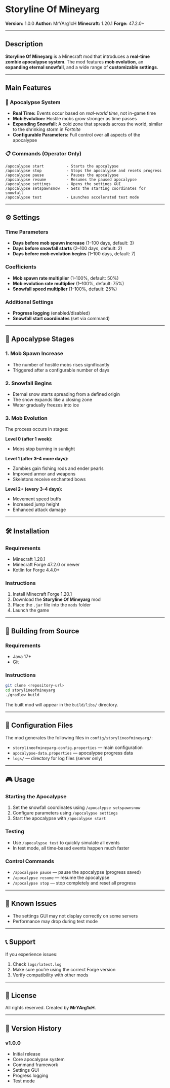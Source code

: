 

# Storyline Of Mineyarg

**Version:** 1.0.0
**Author:** MrYArg1cH
**Minecraft:** 1.20.1
**Forge:** 47.2.0+

---

## Description

**Storyline Of Mineyarg** is a Minecraft mod that introduces a **real-time zombie apocalypse system**.
The mod features **mob evolution**, an **expanding eternal snowfall**, and a wide range of **customizable settings**.

---

## Main Features

### 🧟 Apocalypse System

* **Real Time:** Events occur based on *real-world time*, not in-game time
* **Mob Evolution:** Hostile mobs grow stronger as time passes
* **Expanding Snowfall:** A cold zone that spreads across the world, similar to the shrinking storm in *Fortnite*
* **Configurable Parameters:** Full control over all aspects of the apocalypse

### 📋 Commands (Operator Only)

```
/apocalypse start          - Starts the apocalypse
/apocalypse stop           - Stops the apocalypse and resets progress
/apocalypse pause          - Pauses the apocalypse
/apocalypse resume         - Resumes the paused apocalypse
/apocalypse settings       - Opens the settings GUI
/apocalypse setspawnsnow   - Sets the starting coordinates for snowfall
/apocalypse test           - Launches accelerated test mode
```

---

## ⚙️ Settings

### Time Parameters

* **Days before mob spawn increase** (1–100 days, default: 3)
* **Days before snowfall starts** (2–100 days, default: 2)
* **Days before mob evolution begins** (1–100 days, default: 7)

### Coefficients

* **Mob spawn rate multiplier** (1–100%, default: 50%)
* **Mob evolution rate multiplier** (1–100%, default: 75%)
* **Snowfall speed multiplier** (1–100%, default: 25%)

### Additional Settings

* **Progress logging** (enabled/disabled)
* **Snowfall start coordinates** (set via command)

---

## 🔄 Apocalypse Stages

### 1. Mob Spawn Increase

* The number of hostile mobs rises significantly
* Triggered after a configurable number of days

### 2. Snowfall Begins

* Eternal snow starts spreading from a defined origin
* The snow expands like a closing zone
* Water gradually freezes into ice

### 3. Mob Evolution

The process occurs in stages:

**Level 0 (after 1 week):**

* Mobs stop burning in sunlight

**Level 1 (after 3–4 more days):**

* Zombies gain fishing rods and ender pearls
* Improved armor and weapons
* Skeletons receive enchanted bows

**Level 2+ (every 3–4 days):**

* Movement speed buffs
* Increased jump height
* Enhanced attack damage

---

## 🛠️ Installation

### Requirements

* Minecraft 1.20.1
* Minecraft Forge 47.2.0 or newer
* Kotlin for Forge 4.4.0+

### Instructions

1. Install Minecraft Forge 1.20.1
2. Download the **Storyline Of Mineyarg** mod
3. Place the `.jar` file into the `mods` folder
4. Launch the game

---

## 🔧 Building from Source

### Requirements

* Java 17+
* Git

### Instructions

```bash
git clone <repository-url>
cd storylineofmineyarg
./gradlew build
```

The built mod will appear in the `build/libs/` directory.

---

## 📁 Configuration Files

The mod generates the following files in `config/storylineofmineyarg/`:

* `storylineofmineyarg-config.properties` — main configuration
* `apocalypse-data.properties` — apocalypse progress data
* `logs/` — directory for log files (server only)

---

## 🎮 Usage

### Starting the Apocalypse

1. Set the snowfall coordinates using `/apocalypse setspawnsnow`
2. Configure parameters using `/apocalypse settings`
3. Start the apocalypse with `/apocalypse start`

### Testing

* Use `/apocalypse test` to quickly simulate all events
* In test mode, all time-based events happen much faster

### Control Commands

* `/apocalypse pause` — pause the apocalypse (progress saved)
* `/apocalypse resume` — resume the apocalypse
* `/apocalypse stop` — stop completely and reset all progress

---

## 🐛 Known Issues

* The settings GUI may not display correctly on some servers
* Performance may drop during test mode

---

## 📞 Support

If you experience issues:

1. Check `logs/latest.log`
2. Make sure you’re using the correct Forge version
3. Verify compatibility with other mods

---

## 📄 License

All rights reserved.
Created by **MrYArg1cH**.

---

## 🔄 Version History

### v1.0.0

* Initial release
* Core apocalypse system
* Command framework
* Settings GUI
* Progress logging
* Test mode

